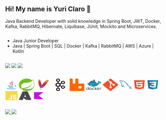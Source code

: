 <h2>Hi! My name is Yuri Claro 👋</h2>

Java Backend Developer with solid knowledge in Spring Boot, JWT, Docker, Kafka, RabbitMQ, Hibernate, Liquibase, JUnit, Mockito and Microservices.

##

- Java Junior Developer
- Java | Spring Boot | SQL | Docker | Kafka | RabbitMQ | AWS | Azure | Kotlin

<h2></h2>

<a href="https://www.linkedin.com/in/yuri-claro-398095157/" target="_blank"><img src="https://img.shields.io/badge/-LinkedIn-%230077B5?style=for-the-badge&logo=linkedin&logoColor=white" target="_blank"></a>
<a href = "mailto:yuri.claro99@gmail.com"><img src="https://img.shields.io/badge/Gmail-D14836?style=for-the-badge&logo=gmail&logoColor=white" target="_blank"></a>
<a href = "mailto:yuri.claro@outlook.com"><img src="https://img.shields.io/badge/Microsoft_Outlook-0078D4?style=for-the-badge&logo=microsoft-outlook&logoColor=white" target="_blank"></a>

<div style="display: inline_block"><br>
  <img align="center" alt="JAVA" height="30" width="40" src="https://raw.githubusercontent.com/devicons/devicon/master/icons/java/java-original.svg">
  <img align="center" alt="Spring" height="40" width="50" src="https://raw.githubusercontent.com/devicons/devicon/master/icons/spring/spring-original.svg">
  <img align="center" alt="Maven" height="40" width="50" src="https://raw.githubusercontent.com/devicons/devicon/master/icons/maven/maven-original.svg">
  <img align="center" alt="Kafka" height="40" width="50" src="https://raw.githubusercontent.com/devicons/devicon/master/icons/apachekafka/apachekafka-original.svg">
  <img align="center" alt="RabbitMQ" height="40" width="50" src="https://raw.githubusercontent.com/devicons/devicon/master/icons/rabbitmq/rabbitmq-original.svg">
  <img align="center" alt="Docker" height="40" width="50" src="https://raw.githubusercontent.com/devicons/devicon/master/icons/docker/docker-original-wordmark.svg" alt="docker"> 
  <img align="center" alt="Git" height="40" width="50" src="https://raw.githubusercontent.com/devicons/devicon/master/icons/git/git-original.svg">
  <img align="center" alt="SQL" height="30" width="40" src="https://raw.githubusercontent.com/devicons/devicon/master/icons/mysql/mysql-original.svg">
  <img align="center" alt="HTML" height="30" width="40" src="https://raw.githubusercontent.com/devicons/devicon/master/icons/html5/html5-original.svg">
  <img align="center" alt="CSS" height="30" width="40" src="https://raw.githubusercontent.com/devicons/devicon/master/icons/css3/css3-original.svg">
  <img align="center" alt="JS" height="30" width="40" src="https://raw.githubusercontent.com/devicons/devicon/master/icons/javascript/javascript-plain.svg">
  <img align="center" alt="Azure" height="30" width="40" src="https://raw.githubusercontent.com/devicons/devicon/master/icons/azure/azure-plain.svg">
  <img align="center" alt="Kotlin" height="30" width="40" src="https://raw.githubusercontent.com/devicons/devicon/master/icons/kotlin/kotlin-plain.svg">
</div>

<h2></h2>

<div>
  <a href="[https://github.com/YuriClaro](https://github.com/YuriClaro)"> 
  <img height="170em" src="https://github-readme-stats.vercel.app/api?username=YuriClaro&show_icons=true&theme=tokyonight&include_all_commits=true&count_private=true"/>
  <img height="170em" src="https://github-readme-stats.vercel.app/api/top-langs/?username=YuriClaro&layout=compact&langs_count=16&theme=tokyonight"/>
</div>
